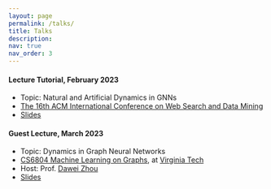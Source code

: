 ```yaml
---
layout: page
permalink: /talks/
title: Talks
description:
nav: true
nav_order: 3
---
```


#### Lecture Tutorial, February 2023
* Topic: Natural and Artificial Dynamics in GNNs
* [The 16th ACM International Conference on Web Search and Data Mining](https://www.wsdm-conference.org/2023/)
* [Slides](https://github.com/DongqiFu/Natural-and-Artificial-Dynamics-in-GNNs-A-Tutorial) 

#### Guest Lecture, March 2023
* Topic: Dynamics in Graph Neural Networks
* [CS6804 Machine Learning on Graphs](https://sites.google.com/view/cs-6804-2023s/home), at [Virginia Tech](https://cs.vt.edu/)
* Host: Prof. [Dawei Zhou](https://sites.google.com/view/dawei-zhou/home?authuser=0)
* [Slides](https://dongqifu.github.io/publications/Guest_Lecture_VT.pdf)
